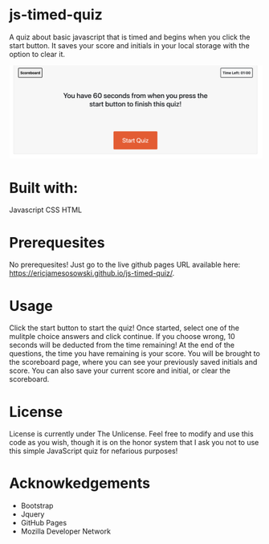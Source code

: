 # js-timed-quiz
A quiz about basic javascript that is timed and begins when you click the start button. It saves your score and initials in your local storage with the option to clear it.

![Screenshot of quiz](./screenshot/screenshot.png)

# Built with:
Javascript
CSS
HTML

# Prerequesites
No prerequesites! Just go to the live github pages URL available here: https://ericjamesosowski.github.io/js-timed-quiz/.

# Usage
Click the start button to start the quiz! Once started, select one of the mulitple choice answers and click continue. If you choose wrong, 10 seconds will be deducted from the time remaining! At the end of the questions, the time you have remaining is your score.
You will be brought to the scoreboard page, where you can see your previously saved initials and score. You can also save your current score and initial, or clear the scoreboard.

# License
License is currently under The Unlicense. Feel free to modify and use this code as you wish, though it is on the honor system that I ask you not to use this simple JavaScript quiz for nefarious purposes!

# Acknowkedgements

* Bootstrap
* Jquery
* GitHub Pages
* Mozilla Developer Network
